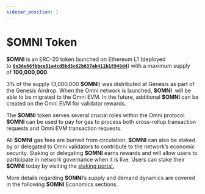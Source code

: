 ```yaml
---
sidebar_position: 1
---
```


# $OMNI Token

**\$OMNI** is an ERC-20 token launched on Ethereum L1 (deployed to [**`0x36e66fbbce51e4cd5bd3c62b637eb411b18949d4`**](https://etherscan.io/token/0x36e66fbbce51e4cd5bd3c62b637eb411b18949d4)) with a maximum supply of **100,000,000**. 

3% of the supply (3,000,000 **\$OMNI**) was distributed at Genesis as part of the Genesis Airdrop. 
When the Omni network is launched, **\$OMNI**  will be able to be migrated to the Omni EVM. In the future, additional **\$OMNI** can be created on the Omni EVM for validator rewards.

The **\$OMNI** token serves several crucial roles within the Omni protocol. **\$OMNI** can be used to pay for gas to process both cross-rollup transaction requests and Omni EVM transaction requests. 

All **\$OMNI** gas fees are burned from circulation. **\$OMNI** can also be staked by or delegated to Omni validators to contribute to the network’s economic security. Staking or delegating **\$OMNI** earns rewards and will allow users to participate in network governance when it is live. Users can stake their **\$OMNI** today by visiting the [staking portal.](https://claims.omni.network/)

More details regarding **\$OMNI**’s supply and demand dynamics are covered in the following **\$OMNI** Economics sections.
